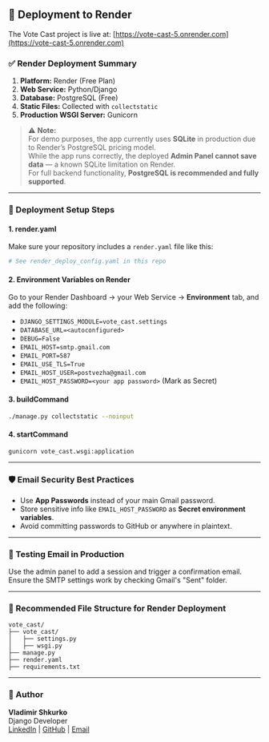 ## 🚀 Deployment to Render

The Vote Cast project is live at: [https://vote-cast-5.onrender.com](https://vote-cast-5.onrender.com)

### ✅ Render Deployment Summary

1. **Platform:** Render (Free Plan)
2. **Web Service:** Python/Django
3. **Database:** PostgreSQL (Free)
4. **Static Files:** Collected with `collectstatic`
5. **Production WSGI Server:** Gunicorn

> ⚠️ **Note:**  
> For demo purposes, the app currently uses **SQLite** in production due to Render’s PostgreSQL pricing model.  
> While the app runs correctly, the deployed **Admin Panel cannot save data** — a known SQLite limitation on Render.  
> For full backend functionality, **PostgreSQL is recommended and fully supported**.
---

### 🔧 Deployment Setup Steps

#### 1. **render.yaml**
Make sure your repository includes a `render.yaml` file like this:

```yaml
# See render_deploy_config.yaml in this repo
```

#### 2. **Environment Variables on Render**
Go to your Render Dashboard → your Web Service → **Environment** tab, and add the following:

- `DJANGO_SETTINGS_MODULE=vote_cast.settings`
- `DATABASE_URL=<autoconfigured>`
- `DEBUG=False`
- `EMAIL_HOST=smtp.gmail.com`
- `EMAIL_PORT=587`
- `EMAIL_USE_TLS=True`
- `EMAIL_HOST_USER=postvezha@gmail.com`
- `EMAIL_HOST_PASSWORD=<your app password>` (Mark as Secret)

#### 3. **buildCommand**
```bash
./manage.py collectstatic --noinput
```

#### 4. **startCommand**
```bash
gunicorn vote_cast.wsgi:application
```

---

### 🛡️ Email Security Best Practices
- Use **App Passwords** instead of your main Gmail password.
- Store sensitive info like `EMAIL_HOST_PASSWORD` as **Secret environment variables**.
- Avoid committing passwords to GitHub or anywhere in plaintext.

---

### 🧪 Testing Email in Production
Use the admin panel to add a session and trigger a confirmation email. Ensure the SMTP settings work by checking Gmail's "Sent" folder.

---

### 📁 Recommended File Structure for Render Deployment
```
vote_cast/
├── vote_cast/
│   ├── settings.py
│   ├── wsgi.py
├── manage.py
├── render.yaml
├── requirements.txt
```

---

### 👥 Author
**Vladimir Shkurko**  
Django Developer  
[LinkedIn](https://www.linkedin.com/in/vladimir-shkurko-07962333a) | [GitHub](https://github.com/Wolodmr) | [Email](mailto:postvezha@gmail.com)

